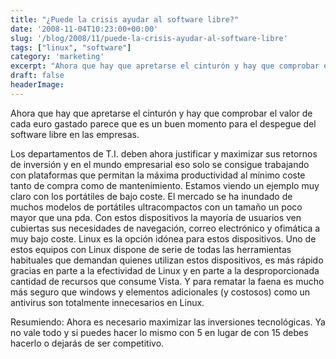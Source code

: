 ```yaml
---
title: "¿Puede la crisis ayudar al software libre?"
date: '2008-11-04T10:23:00+00:00'
slug: '/blog/2008/11/puede-la-crisis-ayudar-al-software-libre'
tags: ["linux", "software"]
category: 'marketing'
excerpt: "Ahora que hay que apretarse el cinturón y hay que comprobar el valor de cada euro gastado parece que es un buen momento para el despegue del software libre en las empresas.Los departamentos de T.I. d..."
draft: false
headerImage:
---
```

Ahora que hay que apretarse el cinturón y hay que comprobar el valor de cada euro gastado parece que es un buen momento para el despegue del software libre en las empresas.

Los departamentos de T.I. deben ahora justificar y maximizar sus retornos de inversión y en el mundo empresarial eso solo se consigue trabajando con plataformas que permitan la máxima productividad al mínimo coste tanto de compra como de mantenimiento. Estamos viendo un ejemplo muy claro con los portátiles de bajo coste. El mercado se ha inundado de muchos modelos de portátiles ultracompactos con un tamaño un poco mayor que una pda. Con estos dispositivos la mayoría de usuarios ven cubiertas sus necesidades de navegación, correo electrónico y ofimática a muy bajo coste. Linux es la opción idónea para estos dispositivos. Uno de estos equipos con Linux dispone de serie de todas las herramientas habituales que demandan quienes utilizan estos dispositivos, es más rápido gracias en parte a la efectividad de Linux y en parte a la desproporcionada cantidad de recursos que consume Vista. Y para rematar la faena es mucho más seguro que windows y elementos adicionales (y costosos) como un antivirus son totalmente innecesarios en Linux.



Resumiendo: Ahora es necesario maximizar las inversiones tecnológicas. Ya no vale todo y si puedes hacer lo mismo con 5 en lugar de con 15 debes hacerlo o dejarás de ser competitivo.
